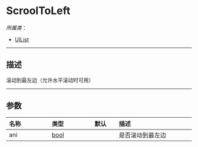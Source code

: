 # ScroolToLeft

*所属类*：
* [UIList](/Api/Classes/Scene/UIList.md)
------------------------------------------------------------------------------------------
## 描述

滚动到最左边（允许水平滚动时可用）

------------------------------------------------------------------------------------------
## 参数

|<div style="width:100px">名称</div>|<div style="width:100px">类型</div>|<div style="width:50px">默认</div>|<div style="width:350px">描述</div>|
|:---|:---|:---|:---|
|ani|[bool](/Api/DataType/Bool.md)||是否滚动到最左边|
